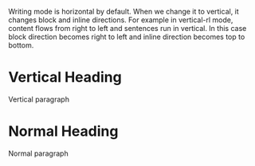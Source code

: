 <link rel="stylesheet" href="writing-mode-and-text-directions.css" type="text/css">

Writing mode is horizontal by default. When we change it to vertical, it changes block and inline directions. For example in vertical-rl mode, content flows from right to left and sentences run in vertical. In this case block direction becomes right to left and inline direction becomes top to bottom.

<div class="container">
    <div>
        <h1>Vertical Heading</h1>
        <p>Vertical paragraph</p>
    </div>
    <div class="horizontal-tb">
        <h1>Normal Heading</h1>
        <p>Normal paragraph</p>
    </div>
</div>